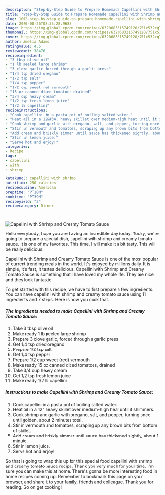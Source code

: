 ```yaml
---
description: "Step-by-Step Guide to Prepare Homemade Capellini with Shrimp and Creamy Tomato Sauce"
title: "Step-by-Step Guide to Prepare Homemade Capellini with Shrimp and Creamy Tomato Sauce"
slug: 1062-step-by-step-guide-to-prepare-homemade-capellini-with-shrimp-and-creamy-tomato-sauce
date: 2020-08-26T08:35:28.968Z
image: https://img-global.cpcdn.com/recipes/6320683215749120/751x532cq70/capellini-with-shrimp-and-creamy-tomato-sauce-recipe-main-photo.jpg
thumbnail: https://img-global.cpcdn.com/recipes/6320683215749120/751x532cq70/capellini-with-shrimp-and-creamy-tomato-sauce-recipe-main-photo.jpg
cover: https://img-global.cpcdn.com/recipes/6320683215749120/751x532cq70/capellini-with-shrimp-and-creamy-tomato-sauce-recipe-main-photo.jpg
author: Amelia Adams
ratingvalue: 4.5
reviewcount: 38476
recipeingredient:
- "3 tbsp olive oil"
- "1 lb peeled large shrimp"
- "3 clove garlic forced through a garlic press"
- "1/4 tsp dried oregano"
- "1/2 tsp salt"
- "1/4 tsp pepper"
- "1/2 cup sweet red vermouth"
- "15 oz canned diced tomatoes drained"
- "3/4 cup heavy cream"
- "1/2 tsp fresh lemon juice"
- "1/2 lb capellini"
recipeinstructions:
- "Cook capellini in a pasta pot of boiling salted water."
- "Heat oil in a 12&#34; heavy skillet over medium-high heat until it shimmers."
- "Cook shrimp and garlic with oregano, salt, and pepper, turning once until golden, about 2 minutes total."
- "Stir in vermouth and tomatoes, scraping up any brown bits from bottom of skillet."
- "Add cream and briskly simmer until sauce has thickened sightly, about 1 minute."
- "Stir in lemon juice."
- "Serve hot and enjoy!"
categories:
- Recipe
tags:
- capellini
- with
- shrimp

katakunci: capellini with shrimp 
nutrition: 250 calories
recipecuisine: American
preptime: "PT18M"
cooktime: "PT39M"
recipeyield: "3"
recipecategory: Dinner

---
```



![Capellini with Shrimp and Creamy Tomato Sauce](https://img-global.cpcdn.com/recipes/6320683215749120/751x532cq70/capellini-with-shrimp-and-creamy-tomato-sauce-recipe-main-photo.jpg)

Hello everybody, hope you are having an incredible day today. Today, we're going to prepare a special dish, capellini with shrimp and creamy tomato sauce. It is one of my favorites. This time, I will make it a bit tasty. This will be really delicious.

Capellini with Shrimp and Creamy Tomato Sauce is one of the most popular of current trending meals in the world. It's enjoyed by millions daily. It is simple, it's fast, it tastes delicious. Capellini with Shrimp and Creamy Tomato Sauce is something that I have loved my whole life. They are nice and they look fantastic.




To get started with this recipe, we have to first prepare a few ingredients. You can have capellini with shrimp and creamy tomato sauce using 11 ingredients and 7 steps. Here is how you cook that.

<!--inarticleads1-->

##### The ingredients needed to make Capellini with Shrimp and Creamy Tomato Sauce:

1. Take 3 tbsp olive oil
1. Make ready 1 lb peeled large shrimp
1. Prepare 3 clove garlic, forced through a garlic press
1. Get 1/4 tsp dried oregano
1. Prepare 1/2 tsp salt
1. Get 1/4 tsp pepper
1. Prepare 1/2 cup sweet (red) vermouth
1. Make ready 15 oz canned diced tomatoes, drained
1. Take 3/4 cup heavy cream
1. Get 1/2 tsp fresh lemon juice
1. Make ready 1/2 lb capellini




<!--inarticleads2-->

##### Instructions to make Capellini with Shrimp and Creamy Tomato Sauce:

1. Cook capellini in a pasta pot of boiling salted water.
1. Heat oil in a 12&#34; heavy skillet over medium-high heat until it shimmers.
1. Cook shrimp and garlic with oregano, salt, and pepper, turning once until golden, about 2 minutes total.
1. Stir in vermouth and tomatoes, scraping up any brown bits from bottom of skillet.
1. Add cream and briskly simmer until sauce has thickened sightly, about 1 minute.
1. Stir in lemon juice.
1. Serve hot and enjoy!




So that is going to wrap this up for this special food capellini with shrimp and creamy tomato sauce recipe. Thank you very much for your time. I'm sure you can make this at home. There's gonna be more interesting food in home recipes coming up. Remember to bookmark this page on your browser, and share it to your family, friends and colleague. Thank you for reading. Go on get cooking!
